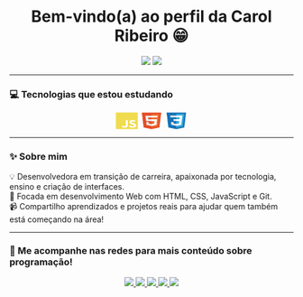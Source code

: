 <h1 align="center">Bem-vindo(a) ao perfil da Carol Ribeiro 😁</h1>

<p align="center">
  <img height="180em" src="https://github-readme-stats-carol.vercel.app/api?username=CarolRibeiro-S&show_icons=true&theme=tokyonight&include_all_commits=true&count_private=true"/>
  <img height="180em" src="https://github-readme-stats-carol.vercel.app/api/top-langs/?username=CarolRibeiro-S&layout=compact&langs_count=6&theme=tokyonight"/>
</p>

---

### 💻 Tecnologias que estou estudando

<p align="center">
  <img align="center" alt="JavaScript logo" height="30" width="40" src="https://raw.githubusercontent.com/devicons/devicon/master/icons/javascript/javascript-plain.svg">
  <img align="center" alt="HTML5 logo" height="30" width="40" src="https://raw.githubusercontent.com/devicons/devicon/master/icons/html5/html5-original.svg">
  <img align="center" alt="CSS3 logo" height="30" width="40" src="https://raw.githubusercontent.com/devicons/devicon/master/icons/css3/css3-original.svg">
</p>

---

### ✨ Sobre mim

💡 Desenvolvedora em transição de carreira, apaixonada por tecnologia, ensino e criação de interfaces.  
🎯 Focada em desenvolvimento Web com HTML, CSS, JavaScript e Git.  
📹 Compartilho aprendizados e projetos reais para ajudar quem também está começando na área!

---

### 📲 Me acompanhe nas redes para mais conteúdo sobre programação!

<p align="center">
  <a href="https://www.youtube.com/@carolribeirocodara" target="_blank">
    <img src="https://img.shields.io/badge/YouTube-FF0000?style=for-the-badge&logo=youtube&logoColor=white">
  </a>
  <a href="https://instagram.com/carol.ribeiro.ss" target="_blank">
    <img src="https://img.shields.io/badge/Instagram-E4405F?style=for-the-badge&logo=instagram&logoColor=white">
  </a>
  <a href="https://discord.gg/MxXnAWnw" target="_blank">
    <img src="https://img.shields.io/badge/Discord-5865F2?style=for-the-badge&logo=discord&logoColor=white">
  </a>
  <a href="mailto:anacarolina.ribeiro.s@gmail.com" target="_blank">
    <img src="https://img.shields.io/badge/Gmail-D93025?style=for-the-badge&logo=gmail&logoColor=white">
  </a>
  <a href="https://www.linkedin.com/in/carol-ribeiro-s" target="_blank">
    <img src="https://img.shields.io/badge/LinkedIn-0077B5?style=for-the-badge&logo=linkedin&logoColor=white">
  </a>
</p>
